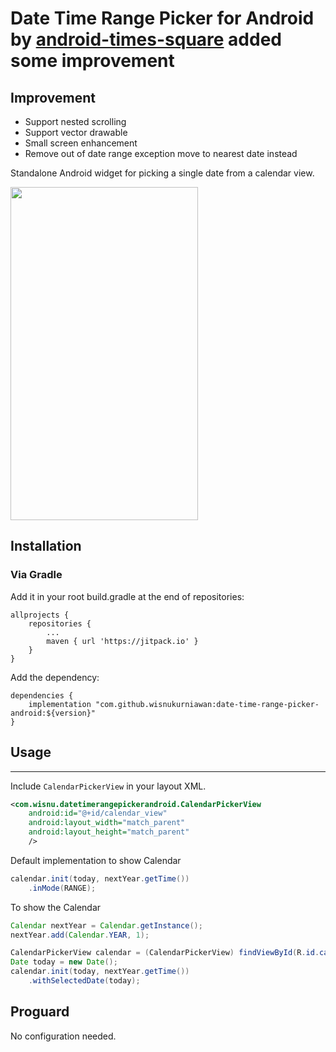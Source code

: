 Date Time Range Picker for Android by [android-times-square](https://github.com/square/android-times-square) added some improvement
==========================

## Improvement
- Support nested scrolling
- Support vector drawable
- Small screen enhancement
- Remove out of date range exception move to nearest date instead

Standalone Android widget for picking a single date from a calendar view.

<img src="https://github.com/wisnukurniawan/date-time-range-picker-android/blob/master/screenshot.png" width="300" height="533" />

## Installation
### Via Gradle
Add it in your root build.gradle at the end of repositories:

```
allprojects {
	repositories {
		...
		maven { url 'https://jitpack.io' }
	}
}
```
Add the dependency:

```
dependencies {
	implementation "com.github.wisnukurniawan:date-time-range-picker-android:${version}"
}

```

## Usage
-----

Include `CalendarPickerView` in your layout XML.

```xml
<com.wisnu.datetimerangepickerandroid.CalendarPickerView
    android:id="@+id/calendar_view"
    android:layout_width="match_parent"
    android:layout_height="match_parent"
    />
```

Default implementation to show Calendar

```java
calendar.init(today, nextYear.getTime())
    .inMode(RANGE);
```


To show the Calendar

```java
Calendar nextYear = Calendar.getInstance();
nextYear.add(Calendar.YEAR, 1);

CalendarPickerView calendar = (CalendarPickerView) findViewById(R.id.calendar_view);
Date today = new Date();
calendar.init(today, nextYear.getTime())
    .withSelectedDate(today);
```

## Proguard
No configuration needed.
